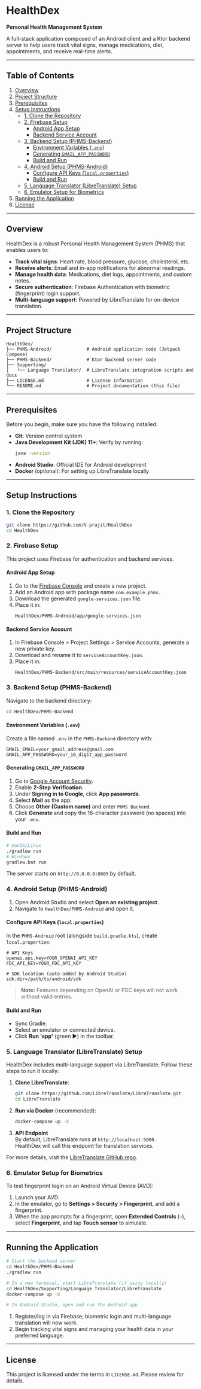 # HealthDex

**Personal Health Management System**

A full-stack application composed of an Android client and a Ktor backend server to help users track vital signs, manage medications, diet, appointments, and receive real-time alerts.

---

## Table of Contents

1. [Overview](#overview)  
2. [Project Structure](#project-structure)  
3. [Prerequisites](#prerequisites)  
4. [Setup Instructions](#setup-instructions)  
   - [1. Clone the Repository](#1-clone-the-repository)  
   - [2. Firebase Setup](#2-firebase-setup)  
     - [Android App Setup](#android-app-setup)  
     - [Backend Service Account](#backend-service-account)  
   - [3. Backend Setup (PHMS-Backend)](#3-backend-setup-phms-backend)  
     - [Environment Variables (`.env`)](#environment-variables-env)  
     - [Generating `GMAIL_APP_PASSWORD`](#generating-gmail_app_password)  
     - [Build and Run](#build-and-run)  
   - [4. Android Setup (PHMS-Android)](#4-android-setup-phms-android)  
     - [Configure API Keys (`local.properties`)](#configure-api-keys-localproperties)  
     - [Build and Run](#build-and-run-1)  
   - [5. Language Translator (LibreTranslate) Setup](#5-language-translator-libretranslate-setup)  
   - [6. Emulator Setup for Biometrics](#6-emulator-setup-for-biometrics)  
5. [Running the Application](#running-the-application)  
6. [License](#license)  

---

## Overview

HealthDex is a robust Personal Health Management System (PHMS) that enables users to:

- **Track vital signs**: Heart rate, blood pressure, glucose, cholesterol, etc.  
- **Receive alerts**: Email and in-app notifications for abnormal readings.  
- **Manage health data**: Medications, diet logs, appointments, and custom notes.  
- **Secure authentication**: Firebase Authentication with biometric (fingerprint) login support.  
- **Multi-language support**: Powered by LibreTranslate for on-device translation.

---

## Project Structure

```
HealthDex/
├── PHMS-Android/             # Android application code (Jetpack Compose)
├── PHMS-Backend/             # Ktor backend server code
├── Supporting/  
│   └── Language Translator/  # LibreTranslate integration scripts and docs
├── LICENSE.md                # License information
└── README.md                 # Project documentation (this file)
```

---

## Prerequisites

Before you begin, make sure you have the following installed:

- **Git**: Version control system  
- **Java Development Kit (JDK) 11+**: Verify by running:
  ```bash
  java -version
  ```
- **Android Studio**: Official IDE for Android development  
- **Docker** (optional): For setting up LibreTranslate locally

---

## Setup Instructions

### 1. Clone the Repository

```bash
git clone https://github.com/V-prajit/HealthDex
cd HealthDex
```



### 2. Firebase Setup

This project uses Firebase for authentication and backend services.

#### Android App Setup

1. Go to the [Firebase Console](https://console.firebase.google.com/) and create a new project.  
2. Add an Android app with package name `com.example.phms`.  
3. Download the generated `google-services.json` file.  
4. Place it in:
   ```
   HealthDex/PHMS-Android/app/google-services.json
   ```

#### Backend Service Account

1. In Firebase Console > Project Settings > Service Accounts, generate a new private key.  
2. Download and rename it to `serviceAccountKey.json`.  
3. Place it in:
   ```
   HealthDex/PHMS-Backend/src/main/resources/serviceAccountKey.json
   ```

### 3. Backend Setup (PHMS-Backend)

Navigate to the backend directory:

```bash
cd HealthDex/PHMS-Backend
```

#### Environment Variables (`.env`)

Create a file named `.env` in the `PHMS-Backend` directory with:

```env
GMAIL_EMAIL=your_gmail_address@gmail.com
GMAIL_APP_PASSWORD=your_16_digit_app_password
```

#### Generating `GMAIL_APP_PASSWORD`

1. Go to [Google Account Security](https://myaccount.google.com/security).  
2. Enable **2-Step Verification**.  
3. Under **Signing in to Google**, click **App passwords**.  
4. Select **Mail** as the app.  
5. Choose **Other (Custom name)** and enter `PHMS Backend`.  
6. Click **Generate** and copy the 16-character password (no spaces) into your `.env`.

#### Build and Run

```bash
# macOS/Linux
./gradlew run
# Windows
gradlew.bat run
```

The server starts on `http://0.0.0.0:8085` by default.

### 4. Android Setup (PHMS-Android)

1. Open Android Studio and select **Open an existing project**.  
2. Navigate to `HealthDex/PHMS-Android` and open it.

#### Configure API Keys (`local.properties`)

In the `PHMS-Android` root (alongside `build.gradle.kts`), create `local.properties`:

```properties
# API Keys
openai.api.key=YOUR_OPENAI_API_KEY
FDC_API_KEY=YOUR_FDC_API_KEY

# SDK location (auto-added by Android Studio)
sdk.dir=/path/to/android/sdk
```

> **Note:** Features depending on OpenAI or FDC keys will not work without valid entries.

#### Build and Run

- Sync Gradle.  
- Select an emulator or connected device.  
- Click **Run 'app'** (green ▶️) in the toolbar.

### 5. Language Translator (LibreTranslate) Setup

HealthDex includes multi-language support via LibreTranslate. Follow these steps to run it locally:

1. **Clone LibreTranslate**:
   ```bash
   git clone https://github.com/LibreTranslate/LibreTranslate.git
   cd LibreTranslate
   ```
2. **Run via Docker** (recommended):
   ```bash
   docker-compose up -d
   ```
3. **API Endpoint**  
   By default, LibreTranslate runs at `http://localhost:5000`.  
   HealthDex will call this endpoint for translation services.

For more details, visit the [LibreTranslate GitHub repo](https://github.com/LibreTranslate/LibreTranslate).

### 6. Emulator Setup for Biometrics

To test fingerprint login on an Android Virtual Device (AVD):

1. Launch your AVD.  
2. In the emulator, go to **Settings > Security > Fingerprint**, and add a fingerprint.  
3. When the app prompts for a fingerprint, open **Extended Controls** (`⋯`), select **Fingerprint**, and tap **Touch sensor** to simulate.

---

## Running the Application

```bash
# Start the backend server
cd HealthDex/PHMS-Backend
./gradlew run

# In a new terminal, start LibreTranslate (if using locally)
cd HealthDex/Supporting/Language Translator/LibreTranslate
docker-compose up -d

# In Android Studio, open and run the Android app
```

1. Register/log in via Firebase; biometric login and multi-language translation will now work.  
2. Begin tracking vital signs and managing your health data in your preferred language.

---

## License

This project is licensed under the terms in `LICENSE.md`. Please review for details.
